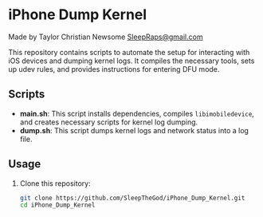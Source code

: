 # iPhone Dump Kernel

Made by Taylor Christian Newsome SleepRaps@gmail.com

This repository contains scripts to automate the setup for interacting with iOS devices and dumping kernel logs. It compiles the necessary tools, sets up udev rules, and provides instructions for entering DFU mode.

## Scripts

- **main.sh**: This script installs dependencies, compiles `libimobiledevice`, and creates necessary scripts for kernel log dumping.
- **dump.sh**: This script dumps kernel logs and network status into a log file.

## Usage

1. Clone this repository:
   ```bash
   git clone https://github.com/SleepTheGod/iPhone_Dump_Kernel.git
   cd iPhone_Dump_Kernel
```
